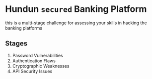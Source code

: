 # Hundun `secured` Banking Platform

this is a multi-stage challenge for assessing your skills in hacking the banking platforms

## Stages

1. Password Vulnerabilities
2. Authentication Flaws
3. Cryptographic Weaknesses
4. API Security Issues
